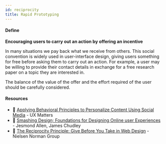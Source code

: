 ```yaml
---
id: reciprocity
title: Rapid Prototyping
---
```


<!-- [![docs-source](https://img.shields.io/badge/SRC-UX%20Companion-blue)](https://play.google.com/store/apps/details?id=com.cyberduck.uxcompanion) -->

#### Define

**Encouraging users to carry out an action by offering an incentive**

In many situations we pay back what we receive from others. This social convention is widely used in user-interface design, giving users something for free before asking them to carry out an action.
 For example, a user may be willing to provide their contact details in exchange for a free research paper on a topic they are interested in.

The balance of the value of the offer and the effort required of the user should be carefully considered.

#### Resources

* 📃 [Applying Behavioral Principles to Personalize Content Using Social Media](https://www.uxmatters.com/mt/archives/2013/08/applying-behavioral-principles-to-personalize-content-using-social-media.php#sthash.i4mveA6X.dpuf) - UX Matters
* 📘 [Smashing Design; Foundations for Designing Online user Experiences](https://www.amazon.co.uk/Smashing-Design-Foundations-Designing-Experiences/dp/0470666854) - Jesmond Allen, James Chudley
* 📃 [The Reciprocity Principle: Give Before You Take in Web Design](https://www.nngroup.com/articles/reciprocity-principle/) - Nielsen Norman Group
